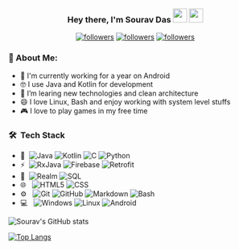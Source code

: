 <h3 align="center">Hey there, I'm Sourav Das <img src="https://media.giphy.com/media/hvRJCLFzcasrR4ia7z/giphy.gif" width="28"> <img src="https://emojis.slackmojis.com/emojis/images/1531849430/4246/blob-sunglasses.gif?1531849430" width="28"/></h3>

<p align="center">
  <a href="https://twitter.com/esarvesrv"><img alt="followers" title="Follow me on Twitter" src="https://img.shields.io/twitter/follow/esarvesrv?color=blue&label=Twitter&logo=twitter&logoColor=white&style=for-the-badge"/></a>
  <a href="https://github.com/Esarve"><img alt="followers" title="Follow me on Github" src="https://img.shields.io/github/followers/esarve?label=Github&logo=github&style=for-the-badge"/></a>
  <a href="https://www.linkedin.com/in/srvsourav/"><img alt="followers" title="Linked In" src="https://img.shields.io/badge/LinkedIn-0077B5?style=for-the-badge&logo=linkedin&logoColor=white"/></a>
</p>

### 🤵 About Me:
- 🏦 I'm currently working for a year on Android
- 🤓 I use Java and Kotlin for development
- 🌱 I’m learing new technologies and clean architecture
- 😄 I love Linux, Bash and enjoy working with system level stuffs
- 🎮 I love to play games in my free time

<h3> 🛠 &nbsp;Tech Stack</h3>

- :space_invader:&nbsp;
  ![Java](https://img.shields.io/badge/Java-316192?style=for-the-badge&logo=java&logoColor=white) 
  ![Kotlin](https://img.shields.io/badge/Kotlin-8048c5?style=for-the-badge&logo=Kotlin&logoColor=white) 
  ![C](https://img.shields.io/badge/C-000000?style=for-the-badge&logo=c&logoColor=white) 
  ![Python](https://img.shields.io/badge/Python-14354C?style=for-the-badge&logo=python&logoColor=white)
- ⚡&nbsp;
  ![RxJava](https://img.shields.io/badge/RXJava-e63f92?style=for-the-badge&logo=reactivex&logoColor=white)
  ![Firebase](https://img.shields.io/badge/Firebase-f7a212?style=for-the-badge&logo=firebase&logoColor=white)
  ![Retrofit](https://img.shields.io/badge/Retrofit-48b983?style=for-the-badge&logo=square&logoColor=white)
- 📂&nbsp;
  ![Realm](https://img.shields.io/badge/RealmDB-0c1e27?style=for-the-badge&logo=realm&logoColor=white)
  ![SQL](https://img.shields.io/badge/SQLite-006ec0?style=for-the-badge&logo=sqlite&logoColor=white)
- 🌐 &nbsp;
  ![HTML5](https://img.shields.io/badge/HTML5-E34F26?style=for-the-badge&logo=html5&logoColor=white)
  ![CSS](https://img.shields.io/badge/CSS-239120?&style=for-the-badge&logo=css3&logoColor=white)
- ⚙️ &nbsp;
  ![Git](https://img.shields.io/badge/Git-F05032?style=for-the-badge&logo=git&logoColor=white)
  ![GitHub](https://img.shields.io/badge/GitHub-100000?style=for-the-badge&logo=github&logoColor=white)
  ![Markdown](https://img.shields.io/badge/Markdown-000000?style=for-the-badge&logo=markdown&logoColor=white)
  ![Bash](https://img.shields.io/badge/Shell_Script-121011?style=for-the-badge&logo=gnu-bash&logoColor=white)
- 💻 &nbsp;
  ![Windows](https://img.shields.io/badge/Windows-0078D6?style=for-the-badge&logo=windows&logoColor=white)
  ![Linux](https://img.shields.io/badge/Linux-000000?style=for-the-badge&logo=linux&logoColor=white)
  ![Android](https://img.shields.io/badge/Android-3ddb84?style=for-the-badge&logo=android&logoColor=white)

![Sourav's GitHub stats](https://github-readme-stats.vercel.app/api?username=Esarve&show_icons=true&theme=tokyonight)&nbsp;

[![Top Langs](https://github-readme-stats.vercel.app/api/top-langs/?username=Esarve&layout=compact)](https://github.com/anuraghazra/github-readme-stats)

